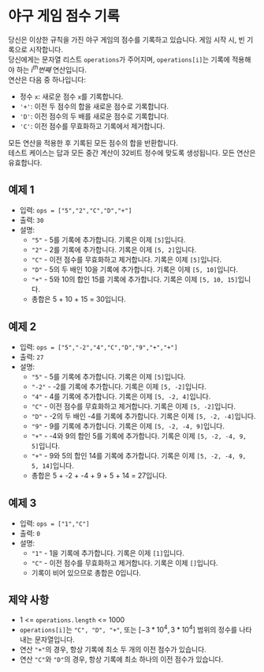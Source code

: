 # 야구 게임 점수 기록

당신은 이상한 규칙을 가진 야구 게임의 점수를 기록하고 있습니다. 게임 시작 시, 빈 기록으로 시작합니다.  
당신에게는 문자열 리스트 `operations`가 주어지며, `operations[i]`는 기록에 적용해야 하는 $i^{th}번째$ 연산입니다.  
연산은 다음 중 하나입니다:

- 정수 `x`: 새로운 점수 `x`를 기록합니다.
- `'+'`: 이전 두 점수의 합을 새로운 점수로 기록합니다.
- `'D'`: 이전 점수의 두 배를 새로운 점수로 기록합니다.
- `'C'`: 이전 점수를 무효화하고 기록에서 제거합니다.

모든 연산을 적용한 후 기록된 모든 점수의 합을 반환합니다.  
테스트 케이스는 답과 모든 중간 계산이 32비트 정수에 맞도록 생성됩니다. 모든 연산은 유효합니다.

## 예제 1

- 입력: `ops = ["5","2","C","D","+"]`
- 출력: `30`
- 설명:
  - `"5"` - 5를 기록에 추가합니다. 기록은 이제 `[5]`입니다.
  - `"2"` - 2를 기록에 추가합니다. 기록은 이제 `[5, 2]`입니다.
  - `"C"` - 이전 점수를 무효화하고 제거합니다. 기록은 이제 `[5]`입니다.
  - `"D"` - 5의 두 배인 10을 기록에 추가합니다. 기록은 이제 `[5, 10]`입니다.
  - `"+"` - 5와 10의 합인 15를 기록에 추가합니다. 기록은 이제 `[5, 10, 15]`입니다.
  - 총합은 5 + 10 + 15 = 30입니다.

## 예제 2

- 입력: `ops = ["5","-2","4","C","D","9","+","+"]`
- 출력: `27`
- 설명:
  - `"5"` - 5를 기록에 추가합니다. 기록은 이제 `[5]`입니다.
  - `"-2"` - -2를 기록에 추가합니다. 기록은 이제 `[5, -2]`입니다.
  - `"4"` - 4를 기록에 추가합니다. 기록은 이제 `[5, -2, 4]`입니다.
  - `"C"` - 이전 점수를 무효화하고 제거합니다. 기록은 이제 `[5, -2]`입니다.
  - `"D"` - -2의 두 배인 -4를 기록에 추가합니다. 기록은 이제 `[5, -2, -4]`입니다.
  - `"9"` - 9를 기록에 추가합니다. 기록은 이제 `[5, -2, -4, 9]`입니다.
  - `"+"` - -4와 9의 합인 5를 기록에 추가합니다. 기록은 이제 `[5, -2, -4, 9, 5]`입니다.
  - `"+"` - 9와 5의 합인 14를 기록에 추가합니다. 기록은 이제 `[5, -2, -4, 9, 5, 14]`입니다.
  - 총합은 5 + -2 + -4 + 9 + 5 + 14 = 27입니다.

## 예제 3

- 입력: `ops = ["1","C"]`
- 출력: `0`
- 설명:
  - `"1"` - 1을 기록에 추가합니다. 기록은 이제 `[1]`입니다.
  - `"C"` - 이전 점수를 무효화하고 제거합니다. 기록은 이제 `[]`입니다.
  - 기록이 비어 있으므로 총합은 0입니다.

## 제약 사항

- 1 <= `operations.length` <= 1000
- `operations[i]`는 `"C", "D", "+"`, 또는 $`[-3 * 10^4, 3 * 10^4]`$ 범위의 정수를 나타내는 문자열입니다.
- 연산 `"+"`의 경우, 항상 기록에 최소 두 개의 이전 점수가 있습니다.
- 연산 `"C"`와 `"D"`의 경우, 항상 기록에 최소 하나의 이전 점수가 있습니다.